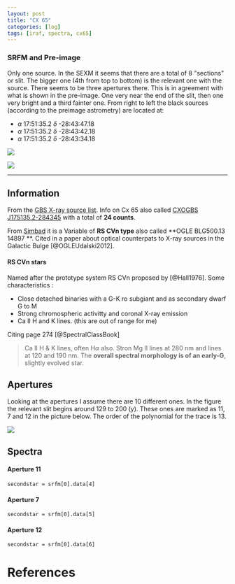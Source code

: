 ```yaml
---
layout: post
title: "CX 65"
categories: [log]
tags: [iraf, spectra, cx65]
---
```


### SRFM and Pre-image

Only one source. In the SEXM it seems that there are a total of 8 "sections" or slit. The bigger one (4th from top to bottom) is the relevant one with the source. There seems to be three apertures there. This is in agreement with what is shown in the pre-image. One very near the end of the slit, then one very bright and a third fainter one. From right to left the black sources (according to the preimage astrometry) are located at:

* $\alpha$ 17:51:35.2  $\delta$  -28:43:47.18
* $\alpha$ 17:51:35.2  $\delta$  -28:43:42.18
* $\alpha$ 17:51:35.2  $\delta$  -28:43:34.18


![]({{site.baseurl}}/images/cx65preimage.png)

![]({{site.baseurl}}/images/cx65sexm.png)

- - - 

## Information

From the [GBS X-ray source list](http://vizier.u-strasbg.fr/viz-bin/VizieR?-source=J/ApJS/194/18). Info on Cx 65 also called [CXOGBS J175135.2-284345](http://vizier.u-strasbg.fr/viz-bin/VizieR-5?-ref=VIZ5882891704be&-out.add=.&-source=J/ApJS/194/18/table3&recno=65) with a total of **24 counts**.

From [Simbad](http://simbad.u-strasbg.fr/simbad/sim-id?Ident=%409738333&Name=OGLE%20BLG500.13%20%2014897&submit=submit) it is a Variable of **RS CVn type** also called  **OGLE BLG500.13 14897 **. Cited in a paper about optical counterpats to X-ray sources in the Galactic Bulge  [@OGLEUdalski2012].


#### RS CVn stars

Named after the prototype system RS CVn proposed by [@Hall1976]. Some characteristics :

- Close detached binaries with a G-K ro subgiant and as secondary dwarf G to M
- Strong chromospheric activitty and coronal X-ray emission
- Ca II H and K lines. (this are out of range for me)

Citing page 274 [@SpectralClassBook]

> Ca II H & K lines, often H$\alpha$ also. Stron Mg II lines at 280 nm and lines at 120 and 190 nm. The **overall spectral morphology is of an early-G**, slightly evolved star.  


## Apertures

Looking at the apertures I assume there are 10 different ones. In the figure the relevant slit begins around 129 to 200 (y). These ones are marked as 11, 7 and 12 in the picture below. The order of the polynomial for the trace is 13.  

![]({{site.baseurl}}/images/aperturescx65.png)

## Spectra

#### Aperture 11

`secondstar = srfm[0].data[4]`


<script
    src="{{site.baseurl}}/images/bokehgraphs/spectraap11cx65smooth.js"
    id="3a3a5d06-72bd-4ebd-8e72-f7cc9863f43e"
    data-bokeh-model-id="6c93469a-f249-4eca-84a2-0e6a8e16789a"
    data-bokeh-doc-id="1d4d3d3a-970d-4718-b7c9-cfd3cbddafdf"
></script>


#### Aperture 7

`secondstar = srfm[0].data[5]`

<script
    src="{{site.baseurl}}/images/bokehgraphs/spectraap7cx65smooth.js"
    id="d4354538-aa69-4afc-b989-81cafb03b510"
    data-bokeh-model-id="d245d623-bb1c-4c6d-81aa-3ba11025af9a"
    data-bokeh-doc-id="02906281-210f-412f-9028-4d8aec72a7e7"
></script>


#### Aperture 12

`secondstar = srfm[0].data[6]`
<script
    src="{{site.baseurl}}/images/bokehgraphs/spectraap12cx65smooth.js"
    id="f24d01fb-305e-4a6c-ae74-a38450db00cb"
    data-bokeh-model-id="2da24dad-0d1d-4087-becc-1439b46b0712"
    data-bokeh-doc-id="47ac0e31-cfac-4341-958a-5fb0300d92ee"
></script>

# References

